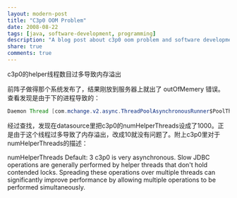 ```yaml
---
layout: modern-post
title: "C3p0 OOM Problem"
date: 2008-08-22
tags: [java, software-development, programming]
description: "A blog post about c3p0 oom problem and software development."
share: true
comments: true
---
```


c3p0的helper线程数目过多导致内存溢出


前阵子做得那个系统发布了，结果刚放到服务器上就出了 outOfMemery 错误。 查看发现是由于下的进程导致的：

```java
Daemon Thread [com.mchange.v2.async.ThreadPoolAsynchronousRunner$PoolThread-#0] (Running)
```

经过查找，发现在datasource里把c3p0的numHelperThreads设成了1000。正是由于这个线程过多导致了内存溢出，改成10就没有问题了。附上c3p0里对于 numHelperThreads的描述：

>
  numHelperThreads
    Default: 3
  c3p0 is very asynchronous. Slow JDBC operations are generally performed by helper threads that don't hold contended locks. Spreading these operations over multiple threads can significantly improve performance by allowing multiple operations to be performed simultaneously.
